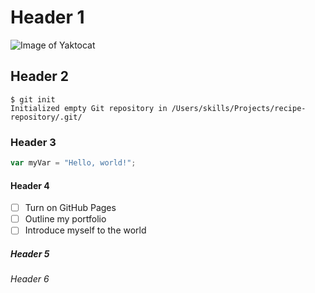 # Header 1
![Image of Yaktocat](https://octodex.github.com/images/yaktocat.png)
## Header 2
```
$ git init
Initialized empty Git repository in /Users/skills/Projects/recipe-repository/.git/
```
### Header 3
``` javascript
var myVar = "Hello, world!";
```
#### Header 4
- [ ] Turn on GitHub Pages
- [ ] Outline my portfolio
- [ ] Introduce myself to the world
##### Header 5
###### Header 6
